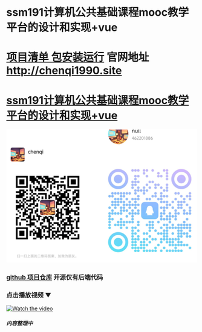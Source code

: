 # ssm191计算机公共基础课程mooc教学平台的设计和实现+vue


# [项目清单 包安装运行](http://chenqi1990.site) 官网地址 http://chenqi1990.site

# [ssm191计算机公共基础课程mooc教学平台的设计和实现+vue](https://github.com/GraduationProject-springboot/)

![picture](https://raw.githubusercontent.com/GraduationProject-springboot/.github/main/img/wx.png)

### [github 项目仓库](https://github.com/GraduationProject-springboot/allSpringbootProjects) 开源仅有后端代码

### 点击播放视频 ▼
[![Watch the video](https://i.sstatic.net/Vp2cE.png)](https://www.bilibili.com/video/BV1T48XecE9G?p=185)

#####   内容整理中  











